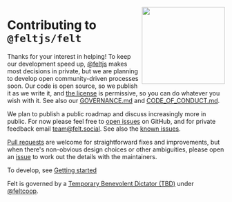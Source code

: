 [<img src="/src/static/felt.png" align="right" width="192" height="178">](https://felt.dev)

# Contributing to `@feltjs/felt`

Thanks for your interest in helping!
To keep our development speed up,
[@feltjs](https://github.com/feltjs) makes most decisions in private,
but we are planning to develop open community-driven processes soon.
Our code is open source, so we publish it as we write it,
and [the license](LICENSE) is permissive, so you can do whatever you wish with it.
See also our [GOVERNANCE.md](GOVERNANCE.md)
and [CODE_OF_CONDUCT.md](CODE_OF_CONDUCT.md).

We plan to publish a public roadmap and discuss increasingly more in public.
For now please feel free to
[open issues](https://github.com/feltjs/felt/issues) on GitHub,
and for private feedback email [team@felt.social](mailto:team@felt.social).
See also the [known issues](https://www.felt.dev/docs/guide/user/known-issues).

[Pull requests](https://github.com/feltjs/felt/pulls)
are welcome for straightforward fixes and improvements,
but when there's non-obvious design choices or other ambiguities,
please open an [issue](https://github.com/feltjs/felt/issues)
to work out the details with the maintainers.

To develop, see [Getting started](https://felt.dev/docs/guide/admin/getting-started)

Felt is governed by a
[Temporary Benevolent Dictator (TBD)](GOVERNANCE.md)
under [@feltcoop](https://github.com/feltcoop).
